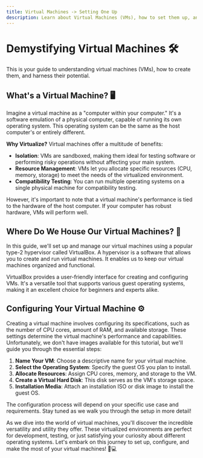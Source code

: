 ```yaml
---
title: Virtual Machines -> Setting One Up
description: Learn about Virtual Machines (VMs), how to set them up, and utilize them effectively.
---
```


# Demystifying Virtual Machines 🛠️

This is your guide to understanding virtual machines (VMs), how to create them, and harness their potential.

## What's a Virtual Machine? 🖥️

Imagine a virtual machine as a "computer within your computer." It's a software emulation of a physical computer, capable of running its own operating system. This operating system can be the same as the host computer's or entirely different. 

**Why Virtualize?** Virtual machines offer a multitude of benefits:

- **Isolation**: VMs are sandboxed, making them ideal for testing software or performing risky operations without affecting your main system.
- **Resource Management**: VMs let you allocate specific resources (CPU, memory, storage) to meet the needs of the virtualized environment.
- **Compatibility Testing**: You can run multiple operating systems on a single physical machine for compatibility testing.

However, it's important to note that a virtual machine's performance is tied to the hardware of the host computer. If your computer has robust hardware, VMs will perform well. 

## Where Do We House Our Virtual Machines? 🏡

In this guide, we'll set up and manage our virtual machines using a popular type-2 hypervisor called VirtualBox. A hypervisor is a software that allows you to create and run virtual machines. It enables us to keep our virtual machines organized and functional. 

VirtualBox provides a user-friendly interface for creating and configuring VMs. It's a versatile tool that supports various guest operating systems, making it an excellent choice for beginners and experts alike.

## Configuring Your Virtual Machine ⚙️

Creating a virtual machine involves configuring its specifications, such as the number of CPU cores, amount of RAM, and available storage. These settings determine the virtual machine's performance and capabilities. Unfortunately, we don't have images available for this tutorial, but we'll guide you through the essential steps:

1. **Name Your VM**: Choose a descriptive name for your virtual machine.
2. **Select the Operating System**: Specify the guest OS you plan to install.
3. **Allocate Resources**: Assign CPU cores, memory, and storage to the VM.
4. **Create a Virtual Hard Disk**: This disk serves as the VM's storage space.
5. **Installation Media**: Attach an installation ISO or disk image to install the guest OS.

The configuration process will depend on your specific use case and requirements. Stay tuned as we walk you through the setup in more detail!

As we dive into the world of virtual machines, you'll discover the incredible versatility and utility they offer. These virtualized environments are perfect for development, testing, or just satisfying your curiosity about different operating systems. Let's embark on this journey to set up, configure, and make the most of your virtual machines! 🚀💻
